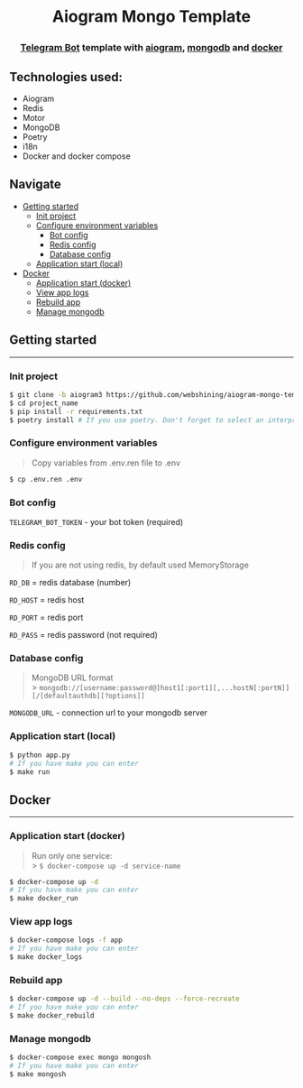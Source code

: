 # <p align="center">Aiogram Mongo Template</p>

### <p align="center"><a href="https://core.telegram.org/bots/api">Telegram Bot</a> template with <a href="https://docs.aiogram.dev/en/dev-3.x/">aiogram</a>, <a href="https://www.mongodb.com/">mongodb</a> and <a href="https://www.docker.com/">docker</a></p>

## Technologies used:

- Aiogram
- Redis
- Motor
- MongoDB
- Poetry
- i18n
- Docker and docker compose

## Navigate

- [Getting started](#getting-started)
  - [Init project](#init-project)
  - [Configure environment variables](#configure-environment-variables)
    - [Bot config](#bot-config)
    - [Redis config](#redis-config)
    - [Database config](#database-config)
  - [Application start (local)](#application-start-local)
- [Docker](#docker)
  - [Application start (docker)](#application-start-docker)
  - [View app logs](#view-app-logs)
  - [Rebuild app](#rebuild-app)
  - [Manage mongodb](#manage-mongodb)

## Getting started

---

### Init project

```bash
$ git clone -b aiogram3 https://github.com/webshining/aiogram-mongo-template project_name
$ cd project_name
$ pip install -r requirements.txt
$ poetry install # If you use poetry. Don't forget to select an interpreter
```

### Configure environment variables

> Copy variables from .env.ren file to .env

```bash
$ cp .env.ren .env
```

### Bot config

`TELEGRAM_BOT_TOKEN` - your bot token (required)

### Redis config

> If you are not using redis, by default used MemoryStorage

`RD_DB` = redis database (number)

`RD_HOST` = redis host

`RD_PORT` = redis port

`RD_PASS` = redis password (not required)

### Database config

> MongoDB URL format<br> > `mongodb://[username:password@]host1[:port1][,...hostN[:portN]][/[defaultauthdb][?options]]`

`MONGODB_URL` - connection url to your mongodb server

### Application start (local)

```bash
$ python app.py
# If you have make you can enter
$ make run
```

## Docker

---

### Application start (docker)

> Run only one service:<br> > `$ docker-compose up -d service-name`

```bash
$ docker-compose up -d
# If you have make you can enter
$ make docker_run
```

### View app logs

```bash
$ docker-compose logs -f app
# If you have make you can enter
$ make docker_logs
```

### Rebuild app

```bash
$ docker-compose up -d --build --no-deps --force-recreate
# If you have make you can enter
$ make docker_rebuild
```

### Manage mongodb

```bash
$ docker-compose exec mongo mongosh
# If you have make you can enter
$ make mongosh
```
